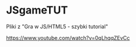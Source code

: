 # JSgameTUT
Pliki z "Gra w JS/HTML5 - szybki tutorial"

https://www.youtube.com/watch?v=0qLhqqZEvCc

